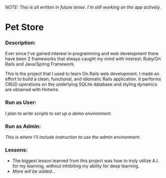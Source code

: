 *NOTE: This is all written in future tense. I'm still working on the app actively.*
# Pet Store
### Description:
Ever since I've gained interest in programming and web development there have been 2 frameworks that always caught my mind with interest: Ruby/On Rails and Java/Spring Framework. 

This is the project that I used to learn On Rails web development. I made an effort to build a clean, functional, and idiomatic Rails application. It performs CRUD operations on the underlying SQLite database and styling dynamics are obtained with Hotwire.


### Run as User:
*I plan to write scripts to set up a demo environment.*
### Run as Admin:
*This is where I'll include instruction to use the admin environment.*
### Lessons:
* The biggest lesson learned from this project was how to truly utilize A.I. for my learning, without inhibiting my ability for deep learning.
* *More will be added...*